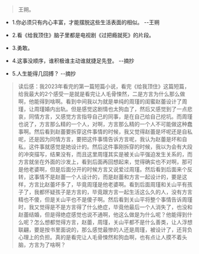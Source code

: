 >王朔。

- 1.你必须只有内心丰富，才能摆脱这些生活表面的相似。 --王朔

- 2.看《给我顶住》脑子里都是电视剧《过把瘾就死》的片段。

- 3.勇敢。

- 4.这事没顺序，谁积极谁主动谁就捷足先登。 --摘抄

- 5.人生能得几回搏？ --摘抄

>读后感：我2023年看完的第一篇短篇小说，看完《给我顶住》这篇短篇，给我最大的2个感受一是就是看完让人毛骨悚然，二是方言为什么那么做啊，他能得到啥啊。看到中间我以为就是单纯的周瑾的闺蜜赵蕾设计了周瑾，让周瑾婚内出轨。但是感觉这剧情也太狗血了，然后又感觉到了一点悲哀，同情方言，又感觉方言指导自己的同事，是在自己给自己挖坑。而周瑾也说了，方言那么精的一个人，对啊，方言那么精的一个人不可能做这种蠢事啊。然后看到赵蕾要拆穿这件事情的时候，我又觉得赵蕾是坏呢还是自私呢，还是因为同情方言，要把这件事情告诉方言呢，我认为赵蕾是坏和自私，这件事就感觉是她设计的。然后这件事刚拆穿的时候，我以为会有大段的冲突描写，结果没有，而且这里周瑾其实是被关山平强迫发生关系的，而方言就坐在外面的沙发上，看到后面再回想起来，觉得确实也不对啊，那可是他老婆啊，但是后面分开的时候方言又说爱过周瑾。然后看到后面来个反转，这事情不是赵蕾一个人设计的，而是赵蕾和方言一起设计的，要是这样，方言比赵蕾坏多了，毕竟周瑾是他老婆啊。看到后面周瑾和关山平有孩子了，我都怀疑孩子是方言的，毕竟跟方言一起生活这么久的人，没有方言精也不傻，但是关山平也不是傻子啊。然后看到关山平将整个事情告诉周瑾时，我又觉得是不是方言得了什么绝症，毕竟他最后一个人消失了，也没和赵蕾结婚，但是得绝症感觉也说不通啊，他这么做是为什么呢？他能得到什么呢？怎么想都觉得方言，赵蕾，周瑾，关山平都不是什么善类，让人浮想联翩，要是按书里面说的，那么感觉最惨的人还是周瑾，被设计了，还背负心理上的负担。真的是看完让人毛骨悚然和狗血啊，也有点让人摸不着头脑，方言为了啥啊？
